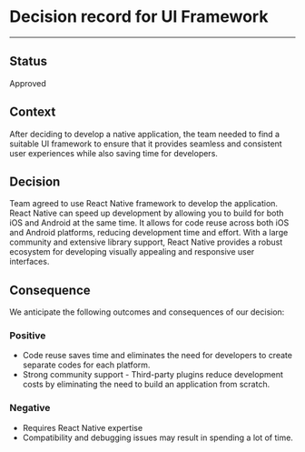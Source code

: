 # Decision record for UI Framework
---
## Status
Approved

## Context
After deciding to develop a native application, the team needed to find a suitable UI framework to ensure that it provides seamless and consistent user experiences while also saving time for developers.

## Decision
Team agreed to use React Native framework to develop the application. React Native can speed up development by allowing you to build for both iOS and Android at the same time. It allows for code reuse across both iOS and Android platforms, reducing development time and effort. With a large community and extensive library support, React Native provides a robust ecosystem for developing visually appealing and responsive user interfaces.

## Consequence
We anticipate the following outcomes and consequences of our decision:
### Positive
- Code reuse saves time and eliminates the need for developers to create separate codes for each platform.
- Strong community support - Third-party plugins reduce development costs by eliminating the need to build an application from scratch.
### Negative
- Requires React Native expertise 
- Compatibility and debugging issues may result in spending a lot of time.
